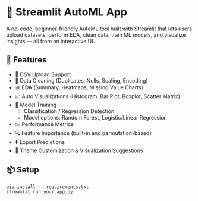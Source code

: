 # 🧠 Streamlit AutoML App

A no-code, beginner-friendly AutoML tool built with Streamlit that lets users upload datasets, perform EDA, clean data, train ML models, and visualize insights — all from an interactive UI.

## 🚀 Features

- 📁 CSV Upload Support
- 🧹 Data Cleaning (Duplicates, Nulls, Scaling, Encoding)
- 📊 EDA (Summary, Heatmaps, Missing Value Charts)
- 📈 Auto Visualizations (Histogram, Bar Plot, Boxplot, Scatter Matrix)
- 🤖 Model Training
  - Classification / Regression Detection
  - Model options: Random Forest, Logistic/Linear Regression
- 📉 Performance Metrics
- 🔍 Feature Importance (built-in and permutation-based)
- ⬇️ Export Predictions
- 🎨 Theme Customization & Visualization Suggestions

## 📦 Setup

```bash
pip install -r requirements.txt
streamlit run your_app.py
